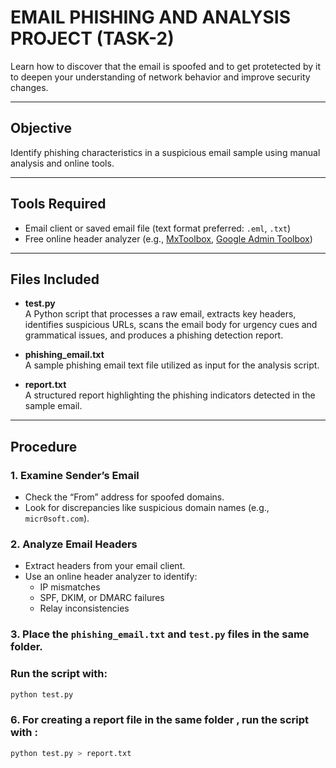 # EMAIL PHISHING AND ANALYSIS PROJECT (TASK-2)

Learn how to discover that the email is spoofed and to get protetected by it to deepen your understanding of network behavior and improve security changes.

---

## Objective

Identify phishing characteristics in a suspicious email sample using manual analysis and online tools.

---

## Tools Required

- Email client or saved email file (text format preferred: `.eml`, `.txt`)
- Free online header analyzer (e.g., [MxToolbox](https://mxtoolbox.com/EmailHeaders.aspx), [Google Admin Toolbox](https://toolbox.googleapps.com/apps/messageheader/))

---

## Files Included

- **test.py**  
A Python script that processes a raw email, extracts key headers, identifies suspicious URLs, scans the email body for urgency cues and grammatical issues, and produces a phishing detection report.

- **phishing_email.txt**  
A sample phishing email text file utilized as input for the analysis script.

- **report.txt**  
A structured report highlighting the phishing indicators detected in the sample email.
---

## Procedure

### 1. Examine Sender’s Email
- Check the “From” address for spoofed domains.
- Look for discrepancies like suspicious domain names (e.g., `micr0soft.com`).

### 2. Analyze Email Headers
- Extract headers from your email client.
- Use an online header analyzer to identify:
  - IP mismatches
  - SPF, DKIM, or DMARC failures
  - Relay inconsistencies

### 3. Place the `phishing_email.txt` and `test.py` files in the same folder.
### Run the script with:

   ```bash
   python test.py
   ```
### 6. For creating a report file in the same folder , run the script with :
   
   ```bash
   python test.py > report.txt
   ```

